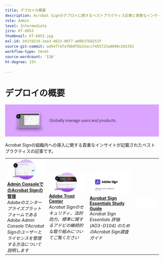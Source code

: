 ```yaml
---
title: デプロイの概要
description: Acrobat Signのデプロイに関するベストプラクティス記事と貴重なインサイト
role: Admin
level: Intermediate
jira: KT-6853
thumbnail: KT-6853.jpg
exl-id: b91fd23d-3aa3-4623-96f7-a00b3768251f
source-git-commit: ad54f7afa78b0fbb31eccf455723a8890cb92355
workflow-type: tm+mt
source-wordcount: '116'
ht-degree: 15%

---
```


# デプロイの概要

![Sign デプロイイメージ](assets/Hero-Deploy.png)

Acrobat Signの組織内への導入に関する貴重なインサイトが記載されたベストプラクティスの記事です。

<table style="table-layout:fixed">
<tr>
  <td>
    <a href="https://helpx.adobe.com/enterprise/using/adobe-sign-for-enterprise.html" target="_blank">
      <img alt="Admin Console" src="assets/Deploy_Admin.png" />
    </a>
    <div>
    <a href="https://helpx.adobe.com/enterprise/using/adobe-sign-for-enterprise.html" target="_blank"><strong>Admin ConsoleでのAcrobat Signの管理</strong></a>
    </div>
    <em>AdobeのエンタープライズプラットフォームであるAdobe Admin ConsoleでAcrobat Signのユーザーとライセンスを管理する方法について説明します</em>
    <br>
  </td>
  <td>
    <a href="https://www.adobe.com/trust/document-cloud-security.html" target="_blank">
      <img alt="Adobe Trust Center" src="assets/Deploy_Trust.png" />
    </a>
    <div>
    <a href="https://www.adobe.com/trust/document-cloud-security.html" target="_blank"><strong>Adobe Trust Center</strong></a>
    </div>
    <em>Acrobat Signのセキュリティ、法的効力、標準に関するアドビの継続的な取り組みについてご覧ください</em>
    <br>
  </td>
  <td>
    <a href="assets/SignStudyGuide.pdf">
      <img alt="Acrobat Sign Essentials Study Guide" src="assets/SignStudyGuide.png" />
    </a>
    <div>
    <a href="assets/SignStudyGuide.pdf"><strong>Acrobat Sign Essentials Study Guide</strong></a>
    </div>
    <em>Acrobat Sign Essentials 評価 (AD3-D104) のためのAcrobat Sign調査ガイド</em>
    <br>
  </td>
  <td>
    <img alt="スペーサー" src="assets/Whitespacer.png" />
    <div>
    <br>
  </td>
</tr>
</table>
